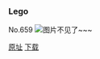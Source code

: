 ### Lego
No.659
![图片不见了~~~](https://imgs.xkcd.com/comics/lego.png)

[原址](https://xkcd.com//659) [下载](https://imgs.xkcd.com/comics/lego.png)

